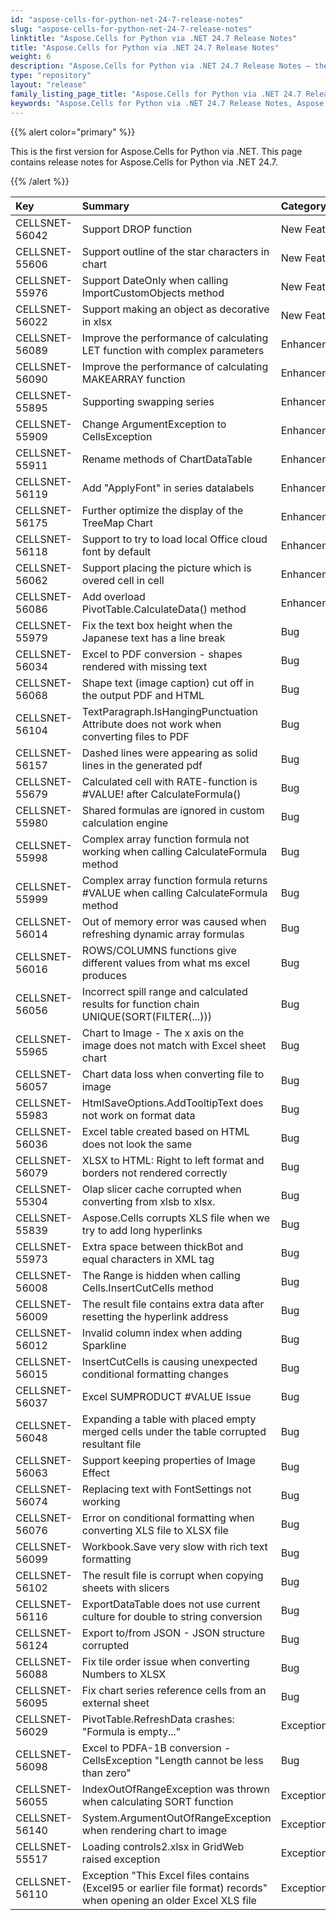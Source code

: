 ```yaml
---
id: "aspose-cells-for-python-net-24-7-release-notes"
slug: "aspose-cells-for-python-net-24-7-release-notes"
linktitle: "Aspose.Cells for Python via .NET 24.7 Release Notes"
title: "Aspose.Cells for Python via .NET 24.7 Release Notes"
weight: 6
description: "Aspose.Cells for Python via .NET 24.7 Release Notes – the latest enhancements, new features, and fixes."
type: "repository"
layout: "release"
family_listing_page_title: "Aspose.Cells for Python via .NET 24.7 Release Notes"
keywords: "Aspose.Cells for Python via .NET 24.7 Release Notes, Aspose.Cells for Python via .NET 24.7 updates and fixes"
---
```


{{% alert color="primary" %}} 

This is the first version for Aspose.Cells for Python via .NET.
This page contains release notes for Aspose.Cells for Python via .NET 24.7.

{{% /alert %}} 

|**Key**|**Summary**|**Category**|
| :- | :- | :- |
|CELLSNET-56042|Support DROP function|New Feature
|CELLSNET-55606|Support outline of the star characters in chart|New Feature
|CELLSNET-55976|Support DateOnly when calling ImportCustomObjects method|New Feature
|CELLSNET-56022|Support making an object as decorative in xlsx|New Feature
|CELLSNET-56089|Improve the performance of calculating LET function with complex parameters|Enhancement
|CELLSNET-56090|Improve the performance of calculating MAKEARRAY function|Enhancement
|CELLSNET-55895|Supporting swapping series|Enhancement
|CELLSNET-55909|Change ArgumentException to CellsException|Enhancement
|CELLSNET-55911|Rename methods of ChartDataTable|Enhancement
|CELLSNET-56119|Add "ApplyFont" in series datalabels|Enhancement
|CELLSNET-56175|Further optimize the display of the TreeMap Chart|Enhancement
|CELLSNET-56118|Support to try to load local Office cloud font by default|Enhancement
|CELLSNET-56062|Support placing the picture which is overed cell in cell|Enhancement
|CELLSNET-56086|Add overload PivotTable.CalculateData() method|Enhancement
|CELLSNET-55979|Fix the text box height when the Japanese text has a line break|Bug
|CELLSNET-56034|Excel to PDF conversion - shapes rendered with missing text|Bug
|CELLSNET-56068|Shape text (image caption) cut off in the output PDF and HTML|Bug
|CELLSNET-56104|TextParagraph.IsHangingPunctuation Attribute does not work when converting files to PDF|Bug
|CELLSNET-56157|Dashed lines were appearing as solid lines in the generated pdf|Bug
|CELLSNET-55679|Calculated cell with RATE-function is #VALUE! after CalculateFormula()|Bug
|CELLSNET-55980|Shared formulas are ignored in custom calculation engine|Bug
|CELLSNET-55998|Complex array function formula not working when calling CalculateFormula method|Bug
|CELLSNET-55999|Complex array function formula returns #VALUE when calling CalculateFormula method|Bug
|CELLSNET-56014|Out of memory error was caused when refreshing dynamic array formulas|Bug
|CELLSNET-56016|ROWS/COLUMNS functions give different values from what ms excel produces|Bug
|CELLSNET-56056|Incorrect spill range and calculated results for function chain UNIQUE(SORT(FILTER(...)))|Bug
|CELLSNET-55965|Chart to Image - The x axis on the image does not match with Excel sheet chart|Bug
|CELLSNET-56057|Chart data loss when converting file to image|Bug
|CELLSNET-55983|HtmlSaveOptions.AddTooltipText does not work on format data|Bug
|CELLSNET-56036|Excel table created based on HTML does not look the same |Bug
|CELLSNET-56079|XLSX to HTML: Right to left format and borders not rendered correctly|Bug
|CELLSNET-55304|Olap slicer cache corrupted when converting from xlsb to xlsx.|Bug
|CELLSNET-55839|Aspose.Cells corrupts XLS file when we try to add long hyperlinks|Bug
|CELLSNET-55973|Extra space between thickBot and equal characters in XML tag|Bug
|CELLSNET-56008|The Range is hidden when calling Cells.InsertCutCells method|Bug
|CELLSNET-56009|The result file contains extra data after resetting the hyperlink address|Bug
|CELLSNET-56012|Invalid column index when adding Sparkline|Bug
|CELLSNET-56015|InsertCutCells is causing unexpected conditional formatting changes |Bug
|CELLSNET-56037|Excel SUMPRODUCT #VALUE Issue |Bug
|CELLSNET-56048|Expanding a table with placed empty merged cells under the table corrupted resultant file|Bug
|CELLSNET-56063|Support keeping properties of Image Effect|Bug
|CELLSNET-56074|Replacing text with FontSettings not working|Bug
|CELLSNET-56076|Error on conditional formatting when converting XLS file to XLSX file|Bug
|CELLSNET-56099|Workbook.Save very slow with rich text formatting|Bug
|CELLSNET-56102|The result file is corrupt when copying sheets with slicers|Bug
|CELLSNET-56116|ExportDataTable does not use current culture for double to string conversion|Bug
|CELLSNET-56124|Export to/from JSON - JSON structure corrupted|Bug
|CELLSNET-56088|Fix tile order issue when converting Numbers to XLSX|Bug
|CELLSNET-56095|Fix chart series reference cells from an external sheet|Bug
|CELLSNET-56029|PivotTable.RefreshData crashes: "Formula is empty..."|Exception
|CELLSNET-56098|Excel to PDFA-1B conversion - CellsException "Length cannot be less than zero"|Bug
|CELLSNET-56055|IndexOutOfRangeException was thrown when calculating SORT function|Exception
|CELLSNET-56140|System.ArgumentOutOfRangeException when rendering chart to image|Exception
|CELLSNET-55517|Loading controls2.xlsx in GridWeb raised exception|Exception
|CELLSNET-56110|Exception "This Excel files contains (Excel95 or earlier file format) records" when opening an older Excel XLS file|Exception
